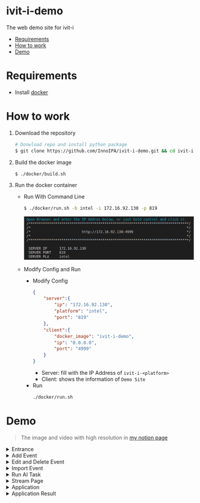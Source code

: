 # ivit-i-demo
The web demo site for ivit-i

* [Requirements](#requirements)
* [How to work](#how-to-work)
* [Demo](#demo)

# Requirements
* Install [docker](https://max-c.notion.site/Install-Docker-9a0927c9b8aa4455b66548843246152f)

# How to work
1. Download the repository
    ```bash
    # Donwload repo and install python package
    $ git clone https://github.com/InnoIPA/ivit-i-demo.git && cd ivit-i-demo
    ```
2. Build the docker image
    ```bash
    $ ./docker/build.sh
    ```
3. Run the docker container
    * Run With Command Line
        ```bash
        $ ./docker/run.sh -b intel -i 172.16.92.130 -p 819
        ```
        ![image](assests/ivit-i-demo-ip.png)

    * Modify Config and Run
        * Modify Config
            ```JSON
            {
                "server":{
                    "ip": "172.16.92.130",
                    "platform": "intel",
                    "port": "819"
                },
                "client":{
                    "docker_image": "ivit-i-demo",
                    "ip": "0.0.0.0",
                    "port": "4999"
                }
            }
            ```
            * Server: fill with the IP Address of `ivit-i-<platform>`
            * Client: shows the information of `Demo Site`
        * Run
            ```bash
            ./docker/run.sh
            ```
# Demo
> The image and video with high resolution in [my notion page](https://max-c.notion.site/iVIT-I-DEMO-v0-4-20592c5e3c11415e97540d0b72c5b706)
<details>
    <summary>
        Entrance
    </summary>
    <img src="./assests/entrace.png">
</details>

<details>
    <summary>
        Add Event
    </summary>
    <img src="./assests/add-modal.gif">
</details>
<details>
    <summary>
        Edit and Delete Event
    </summary>
    <img src="./assests/edit-del-modal.gif">
</details>
<details>
    <summary>
        Import Event
    </summary>
    <img src="./assests/import-modal.gif">
</details>
<details>
    <summary>
        Run AI Task
    </summary>
    <img src="./assests/run-task.gif">
</details>
<details>
    <summary>
        Stream Page
    </summary>
    <img src="./assests/stream.gif">
</details>
<details>
    <summary>
        Application
    </summary>
    <img src="./assests/application.gif">
</details>
<details>
    <summary>
        Application Result
    </summary>
    <img src="./assests/application-result.gif">
</details>
